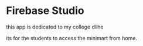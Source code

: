 # Firebase Studio

this app is dedicated to my college dlihe

its for the students to access the minimart from home.

